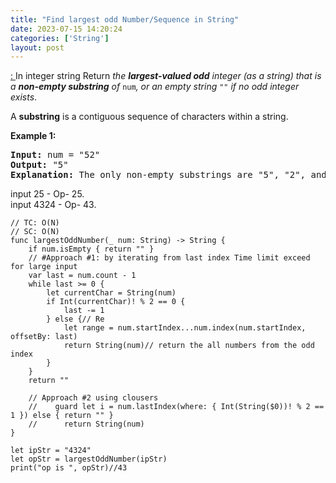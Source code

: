 ```yaml
---
title: "Find largest odd Number/Sequence in String"
date: 2023-07-15 14:20:24
categories: ['String']
layout: post
---
```


<!-- wp:paragraph -->
<a href="https://leetcode.com/problems/largest-odd-number-in-string/description/" target="_blank" rel="noopener" title="">: </a>In integer string Return <em>the <strong>largest-valued odd</strong> integer (as a string) that is a <strong>non-empty substring</strong> of </em><code>num</code><em>, or an empty string </em><code>""</code><em> if no odd integer exists</em>.


<!-- /wp:paragraph -->

<!-- wp:paragraph -->
A <strong>substring</strong> is a contiguous sequence of characters within a string.


<!-- /wp:paragraph -->

<!-- wp:paragraph -->
<strong>Example 1:</strong>


<!-- /wp:paragraph -->

<!-- wp:preformatted -->
<pre class="wp-block-preformatted"><strong>Input:</strong> num = "52"
<strong>Output:</strong> "5"
<strong>Explanation:</strong> The only non-empty substrings are "5", "2", and "52". "5" is the only odd number</pre>
<!-- /wp:preformatted -->

<!-- wp:paragraph -->
input 25 - Op- 25. <br>input 4324 - Op- 43. 


<!-- /wp:paragraph -->

<!-- wp:code -->
<pre class="wp-block-code"><code lang="swift" class="language-swift">// TC: O(N)
// SC: O(N)
func largestOddNumber(_ num: String) -> String {
    if num.isEmpty { return "" }
    // #Approach #1: by iterating from last index Time limit exceed for large input
    var last = num.count - 1
    while last >= 0 {
        let currentChar = String(num)
        if Int(currentChar)! % 2 == 0 {
            last -= 1
        } else {// Re
            let range = num.startIndex...num.index(num.startIndex, offsetBy: last)
            return String(num)// return the all numbers from the odd index
        }
    }
    return ""
    
    // Approach #2 using clousers
    //    guard let i = num.lastIndex(where: { Int(String($0))! % 2 == 1 }) else { return "" }
    //      return String(num)
}

let ipStr = "4324"
let opStr = largestOddNumber(ipStr)
print("op is ", opStr)//43</code></pre>
<!-- /wp:code -->